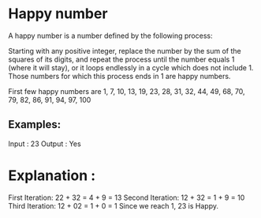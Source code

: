 # Happy number

A happy number is a number defined by the following process:

Starting with any positive integer, replace the number by the sum of the squares of its digits, and repeat the process until the number equals 1 (where it will stay), or it loops endlessly in a cycle which does not include 1. Those numbers for which this process ends in 1 are happy numbers.

First few happy numbers are 1, 7, 10, 13, 19, 23, 28, 31, 32, 44, 49, 68, 70, 79, 82, 86, 91, 94, 97, 100

## Examples:

Input : 23
Output : Yes

# Explanation :

First Iteration:
22 + 32 = 4 + 9 = 13
Second Iteration:
12 + 32 = 1 + 9 = 10
Third Iteration:
12 + 02 = 1 + 0 = 1
Since we reach 1, 23 is Happy.
